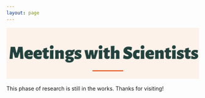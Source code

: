 ```yaml
---
layout: page
---
```

![alt-text-1](/assets/img/Meetings.png "title")

This phase of research is still in the works. Thanks for visiting!